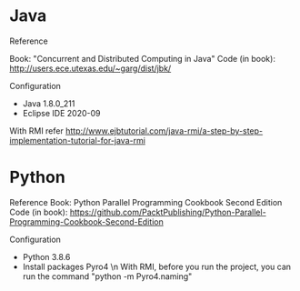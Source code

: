 # Java
 
Reference

Book: "Concurrent and Distributed Computing in Java"
Code (in book): http://users.ece.utexas.edu/~garg/dist/jbk/


Configuration
- Java 1.8.0_211
- Eclipse IDE 2020-09

With RMI refer http://www.ejbtutorial.com/java-rmi/a-step-by-step-implementation-tutorial-for-java-rmi

# Python

Reference
Book: Python Parallel Programming Cookbook Second Edition
Code (in book): https://github.com/PacktPublishing/Python-Parallel-Programming-Cookbook-Second-Edition


Configuration
- Python 3.8.6
- Install packages Pyro4 \n
With RMI, before you run the project, you can run the command "python -m Pyro4.naming"

